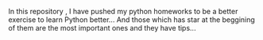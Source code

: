 In this repository , I have pushed my python homeworks to be a better exercise 
to learn Python better...
And those which has star at the beggining of them are the most important ones and they have tips... 
